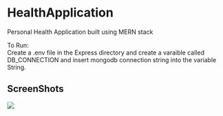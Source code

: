 # HealthApplication
Personal Health Application built using MERN stack

To Run: <br>
Create a .env file in the Express directory and create a varaible called DB_CONNECTION and insert mongodb connection string into the variable String.<br>


<h2>ScreenShots</h2>
<img src="https://user-images.githubusercontent.com/60685286/104806313-91477600-5811-11eb-84b7-6d8947291859.png">
<img scr="https://user-images.githubusercontent.com/60685286/105620379-78ede180-5e37-11eb-9225-32bbe021e60c.png">
<img scr="https://user-images.githubusercontent.com/60685286/105620380-7a1f0e80-5e37-11eb-801a-e31ab79a7645.png">
<img scr="https://user-images.githubusercontent.com/60685286/105620381-7ab7a500-5e37-11eb-9c5d-727f08a31c2b.png">
<img scr="https://user-images.githubusercontent.com/60685286/105620384-7b503b80-5e37-11eb-9ec7-494eb56497e1.png">
<img scr="https://user-images.githubusercontent.com/60685286/105620385-7be8d200-5e37-11eb-971b-5591d56a30dc.png">
<img scr="https://user-images.githubusercontent.com/60685286/105620386-7c816880-5e37-11eb-9f7b-ce0f09c3ac09.png">
<img scr="https://user-images.githubusercontent.com/60685286/105620387-7c816880-5e37-11eb-9e17-ccb380eec042.png">

